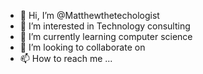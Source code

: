- 👋 Hi, I’m @Matthewthetechologist
- 👀 I’m interested in Technology consulting
- 🌱 I’m currently learning computer science
- 💞️ I’m looking to collaborate on 
- 📫 How to reach me ...

<!---
Matthewthetechologist/Matthewthetechologist is a ✨ special ✨ repository because its `README.md` (this file) appears on your GitHub profile.
You can click the Preview link to take a look at your changes.
--->
